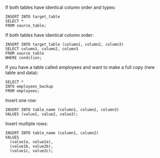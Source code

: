 
If both tables have identical column order and types:
```
INSERT INTO target_table
SELECT *
FROM source_table;
```
If both tables have identical column order:
```
INSERT INTO target_table (column1, column2, column3)
SELECT column1, column2, column3
FROM source_table
WHERE condition;
```

If you have a table called employees and want to make a full copy (new table and data):
```
SELECT *
INTO employees_backup
FROM employees;
```



Insert one row:
```
INSERT INTO table_name (column1, column2, column3)
VALUES (value1, value2, value3);
```
Insert multiple rows:
```
INSERT INTO table_name (column1, column2)
VALUES 
  (value1a, value2a),
  (value1b, value2b),
  (value1c, value2c);
```

